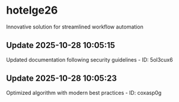 # hotelge26
Innovative solution for streamlined workflow automation

## Update 2025-10-28 10:05:15
Updated documentation following security guidelines - ID: 5ol3cux6


## Update 2025-10-28 10:05:23
Optimized algorithm with modern best practices - ID: coxasp0g


